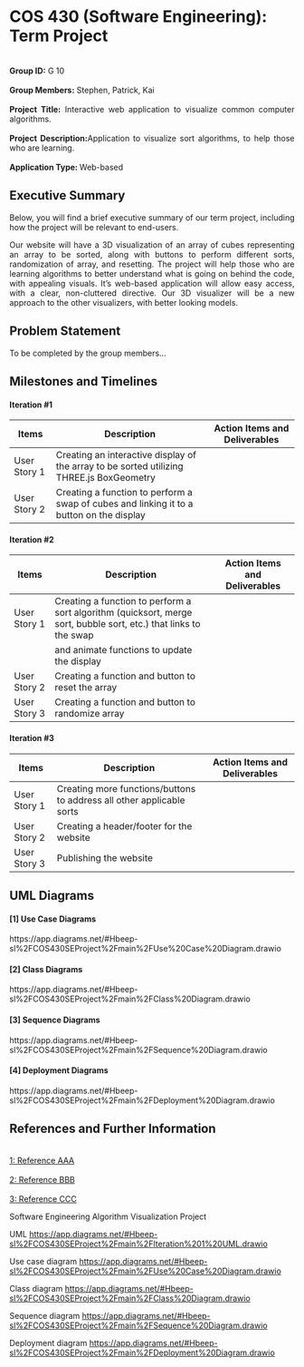 # COS 430 (Software Engineering): Term Project

<p align="justify">
  <br> <strong>Group ID:</strong> G 10</br>
  <br> <strong>Group Members:</strong> Stephen, Patrick, Kai</br>
  <br> <strong>Project Title:</strong> Interactive web application to visualize common computer algorithms.</br>
  <br> <strong>Project Description:</strong>Application to visualize sort algorithms, to help those who are learning.</br>
  <br> <strong>Application Type: </strong>Web-based</br>
 </p>

## Executive Summary

<p align="justify">
Below, you will find a brief executive summary of our term project, including how the project will be relevant to end-users.
</p>
<p align="justify">
Our website will have a 3D visualization of an array of cubes representing an array to be sorted, along with buttons to perform different sorts, randomization of array, and resetting. The project will help those who are learning algorithms to better understand what is going on behind the code, with appealing visuals. It’s web-based application will allow easy access, with a clear, non-cluttered directive. Our 3D visualizer will be a new approach to the other visualizers, with better looking models.
</p>

## Problem Statement

<p align="justify">
To be completed by the group members...
</p>


## Milestones and Timelines

#### Iteration #1
| Items        | Description              | Action Items and Deliverables                                                             |
|--------------|--------------------------|-------------------------------------------------------------------------------------------|
| User Story 1 | Creating an interactive display of the array to be sorted utilizing THREE.js BoxGeometry                             |
| User Story 2 | Creating a function to perform a swap of cubes and linking it to a button on the display                             |


#### Iteration #2
| Items        | Description              | Action Items and Deliverables                                                             |
|--------------|--------------------------|-------------------------------------------------------------------------------------------|
| User Story 1 | Creating a function to perform a sort algorithm (quicksort, merge sort, bubble sort, etc.) that links to the swap    |
|              | and animate functions to update the display                                                                          |
| User Story 2 | Creating a function and button to reset the array                                                                    |
| User Story 3 | Creating a function and button to randomize array                                                                    |



#### Iteration #3
| Items        | Description              | Action Items and Deliverables                                                             |
|--------------|--------------------------|-------------------------------------------------------------------------------------------|
| User Story 1 | Creating more functions/buttons to address all other applicable sorts                                                |
| User Story 2 | Creating a header/footer for the website                                                                             |
| User Story 3 | Publishing the website                                                                                               |


## UML Diagrams 
#### [1] Use Case Diagrams
<p align="justify">
https://app.diagrams.net/#Hbeep-sl%2FCOS430SEProject%2Fmain%2FUse%20Case%20Diagram.drawio
</p>

#### [2] Class Diagrams
<p align="justify">
https://app.diagrams.net/#Hbeep-sl%2FCOS430SEProject%2Fmain%2FClass%20Diagram.drawio
</p>

#### [3] Sequence Diagrams 
<p align="justify">
https://app.diagrams.net/#Hbeep-sl%2FCOS430SEProject%2Fmain%2FSequence%20Diagram.drawio
</p>

#### [4] Deployment Diagrams 
<p align="justify">
https://app.diagrams.net/#Hbeep-sl%2FCOS430SEProject%2Fmain%2FDeployment%20Diagram.drawio
</p>


## References and Further Information 

<br>[1: Reference AAA](https://usm.maine.edu/)</br>
<br>[2: Reference BBB](https://usm.maine.edu/)</br>
<br>[3: Reference CCC](https://usm.maine.edu/)</br>










Software Engineering Algorithm Visualization Project

UML
https://app.diagrams.net/#Hbeep-sl%2FCOS430SEProject%2Fmain%2FIteration%201%20UML.drawio

Use case diagram
https://app.diagrams.net/#Hbeep-sl%2FCOS430SEProject%2Fmain%2FUse%20Case%20Diagram.drawio

Class diagram
https://app.diagrams.net/#Hbeep-sl%2FCOS430SEProject%2Fmain%2FClass%20Diagram.drawio

Sequence diagram
https://app.diagrams.net/#Hbeep-sl%2FCOS430SEProject%2Fmain%2FSequence%20Diagram.drawio

Deployment diagram
https://app.diagrams.net/#Hbeep-sl%2FCOS430SEProject%2Fmain%2FDeployment%20Diagram.drawio
